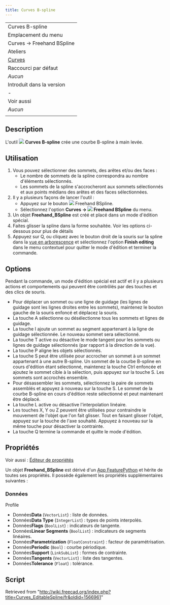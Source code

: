 ```yaml
---
title: Curves B-spline
---
```

|  |
| --- |
| Curves B-spline |
| Emplacement du menu |
| Curves → Freehand BSpline |
| Ateliers |
| [Curves](/Curves_Workbench/fr "Curves Workbench/fr") |
| Raccourci par défaut |
| *Aucun* |
| Introduit dans la version |
| - |
| Voir aussi |
| *Aucun* |
|  |

## Description

L'outil ![](/images/Curves_EditableSpline.svg) **Curves B-spline** crée une courbe B-spline à main levée.

## Utilisation

1. Vous pouvez sélectionner des sommets, des arêtes et/ou des faces :
   * Le nombre de sommets de la spline correspondra au nombre d'éléments sélectionnés.
   * Les sommets de la spline s'accrocheront aux sommets sélectionnés et aux points médians des arêtes et des faces sélectionnées.
2. Il y a plusieurs façons de lancer l'outil :
   * Appuyez sur le bouton ![](/images/Curves_EditableSpline.svg) Freehand BSpline.
   * Sélectionnez l'option **Curves → ![](/images/Curves_EditableSpline.svg) Freehand BSpline** du menu.
3. Un objet **Freehand\_BSpline** est créé et placé dans un mode d'édition spécial.
4. Faites glisser la spline dans la forme souhaitée. Voir les options ci-dessous pour plus de détails
5. Appuyez sur Q, ou cliquez avec le bouton droit de la souris sur la spline dans la [vue en arborescence](/Tree_view/fr "Tree view/fr") et sélectionnez l'option **Finish editing** dans le menu contextuel pour quitter le mode d'édition et terminer la commande.

## Options

Pendant la commande, un mode d'édition spécial est actif et il y a plusieurs actions et comportements qui peuvent être contrôlés par des touches et des clics de souris.

* Pour déplacer un sommet ou une ligne de guidage (les lignes de guidage sont les lignes droites entre les sommets), maintenez le bouton gauche de la souris enfoncé et déplacez la souris.
* La touche A sélectionne ou désélectionne tous les sommets et lignes de guidage.
* La touche I ajoute un sommet au segment appartenant à la ligne de guidage sélectionnée. Le nouveau sommet sera sélectionné.
* La touche T active ou désactive le mode tangent pour les sommets ou lignes de guidage sélectionnés (par rapport à la direction de la vue).
* La touche P aligne les objets sélectionnés.
* La touche S peut être utilisée pour accrocher un sommet à un sommet appartenant à une autre B-spline. Un sommet de la courbe B-spline en cours d'édition étant sélectionné, maintenez la touche Ctrl enfoncée et ajoutez le sommet cible à la sélection, puis appuyez sur la touche S. Les sommets sont accrochés ensemble.
* Pour désassembler les sommets, sélectionnez la paire de sommets assemblés et appuyez à nouveau sur la touche S. Le sommet de la courbe B-spline en cours d'édition reste sélectionné et peut maintenant être déplacé.
* La touche L active ou désactive l'interpolation linéaire.
* Les touches X, Y ou Z peuvent être utilisées pour contraindre le mouvement de l'objet que l'on fait glisser. Tout en faisant glisser l'objet, appuyez sur la touche de l'axe souhaité. Appuyez à nouveau sur la même touche pour désactiver la contrainte.
* La touche Q termine la commande et quitte le mode d'édition.

## Propriétés

Voir aussi : [Éditeur de propriétés](/Property_editor/fr "Property editor/fr")

Un objet **Freehand\_BSpline** est dérivé d'un [App FeaturePython](/App_FeaturePython/fr "App FeaturePython/fr") et hérite de toutes ses propriétés. Il possède également les propriétés supplémentaires suivantes :

### Données

Profile

* Données**Data** (`VectorList`) : liste de données.
* Données**Data Type** (`IntegerList`) : types de points interpolés.
* Données**Flags** (`BoolList`) : indicateurs de tangente.
* Données**Linear Segments** (`BoolList`) : indicateurs de segments linéaires.
* Données**Parametrization** (`FloatConstraint`) : facteur de paramétrisation.
* Données**Periodic** (`Bool`) : courbe périodique.
* Données**Support** (`LinkSubList`) : formes de contrainte.
* Données**Tangents** (`VectorList`) : liste des tangentes.
* Données**Tolerance** (`Float`) : tolérance.

## Script

Retrieved from "<http://wiki.freecad.org/index.php?title=Curves_EditableSpline/fr&oldid=1566961>"